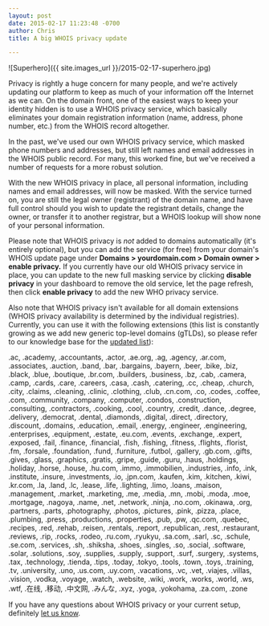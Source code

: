 ```yaml
---
layout: post
date: 2015-02-17 11:23:48 -0700
author: Chris
title: A big WHOIS privacy update

---
```


<!-- excerpt -->

![Superhero]({{ site.images_url }}/2015-02-17-superhero.jpg)

Privacy is rightly a huge concern for many people, and we're actively updating our platform to keep as much of your information off the Internet as we can. On the domain front, one of the easiest ways to keep your identity hidden is to use a WHOIS privacy service, which basically eliminates your domain registration information (name, address, phone number, etc.) from the WHOIS record altogether.

In the past, we've used our own WHOIS privacy service, which masked phone numbers and addresses, but still left names and email addresses in the WHOIS public record. For many, this worked fine, but we've received a number of requests for a more robust solution.

<!-- /excerpt -->

With the new WHOIS privacy in place, all personal information, including names and email addresses, will now be masked. With the service turned on, you are still the legal owner (registrant) of the domain name, and have full control should you wish to update the registrant details, change the owner, or transfer it to another registrar, but a WHOIS lookup will show none of your personal information.

Please note that WHOIS privacy is _not_ added to domains automatically (it's entirely optional), but you can add the service (for free) from your domain's WHOIS update page under **Domains > yourdomain.com > Domain owner > enable privacy.** If you currently have our old WHOIS privacy service in place, you can update to the new full masking service by clicking **disable privacy** in your dashboard to remove the old service, let the page refresh, then click **enable privacy** to add the new WHO privacy service.

Also note that WHOIS privacy isn't available for all domain extensions (WHOIS privacy availability is determined by the individual registries). Currently, you can use it with the following extensions (this list is constantly growing as we add new generic top-level domains (gTLDs), so please refer to our knowledge base for the [updated list](https://help.iwantmyname.com/customer/portal/articles/184425-do-you-offer-a-whois-privacy-service-)):

.ac, .academy, .accountants, .actor, .ae.org, .ag, .agency, .ar.com, .associates, .auction, .band, .bar, .bargains, .bayern, .beer, .bike, .biz, .black, .blue, .boutique, .br.com, .builders, .business, .bz, .cab, .camera, .camp, .cards, .care, .careers, .casa, .cash, .catering, .cc, .cheap, .church, .city, .claims, .cleaning, .clinic, .clothing, .club, .cn.com, .co, .codes, .coffee, .com, .community, .company, .computer, .condos, .construction, .consulting, .contractors, .cooking, .cool, .country, .credit, .dance, .degree, .delivery, .democrat, .dental, .diamonds, .digital, .direct, .directory, .discount, .domains, .education, .email, .energy, .engineer, .engineering, .enterprises, .equipment, .estate, .eu.com, .events, .exchange, .expert, .exposed, .fail, .finance, .financial, .fish, .fishing, .fitness, .flights, .florist, .fm, .forsale, .foundation, .fund, .furniture, .futbol, .gallery, .gb.com, .gifts, .gives, .glass, .graphics, .gratis, .gripe, .guide, .guru, .haus, .holdings, .holiday, .horse, .house, .hu.com, .immo, .immobilien, .industries, .info, .ink, .institute, .insure, .investments, .io, .jpn.com, .kaufen, .kim, .kitchen, .kiwi, .kr.com, .la, .land, .lc, .lease, .life, .lighting, .limo, .loans, .maison, .management, .market, .marketing, .me, .media, .mn, .mobi, .moda, .moe, .mortgage, .nagoya, .name, .net, .network, .ninja, .no.com, .okinawa, .org, .partners, .parts, .photography, .photos, .pictures, .pink, .pizza, .place, .plumbing, .press, .productions, .properties, .pub, .pw, .qc.com, .quebec, .recipes, .red, .rehab, .reisen, .rentals, .report, .republican, .rest, .restaurant, .reviews, .rip, .rocks, .rodeo, .ru.com, .ryukyu, .sa.com, .sarl, .sc, .schule, .se.com, .services, .sh, .shiksha, .shoes, .singles, .so, .social, .software, .solar, .solutions, .soy, .supplies, .supply, .support, .surf, .surgery, .systems, .tax, .technology, .tienda, .tips, .today, .tokyo, .tools, .town, .toys, .training, .tv, .university, .uno, .us.com, .uy.com, .vacations, .vc, .vet, .viajes, .villas, .vision, .vodka, .voyage, .watch, .website, .wiki, .work, .works, .world, .ws, .wtf, .在线, .移动, .中文网, .みんな, .xyz, .yoga, .yokohama, .za.com, .zone

If you have any questions about WHOIS privacy or your current setup, definitely [let us know](https://iwantmyname.com/support).

